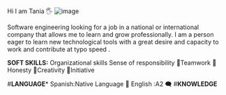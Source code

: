 Hi I am Tania :raised_hand_with_fingers_splayed:
![image](https://github.com/TaniaTo/TaniaTo/assets/79595311/1333b4cc-d4a5-47eb-8159-6ffba6cc5436)


Software engineering looking for a job in a national or international
company that allows me to learn and grow professionally.
I am a person eager to learn new technological tools with a great desire
and capacity to work and contribute at typo speed .

**SOFT SKILLS:**
Organizational skills
Sense of responsibility
:rose:Teamwork
:rose:Honesty
:rose:Creativity
:rose:Initiative

#**LANGUAGE***
Spanish:Native Language :speech_balloon:
English :A2 :left_speech_bubble:
#**KNOWLEDGE**
